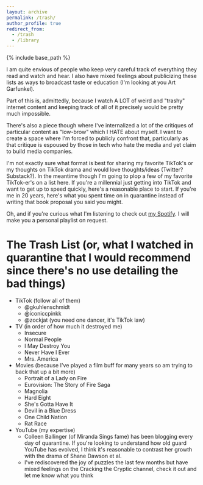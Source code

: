 ```yaml
---
layout: archive
permalink: /trash/
author_profile: true
redirect_from:
  - /trash
  - /library
---
```


{% include base_path %}

I am quite envious of people who keep very careful track of everything they read and watch and hear. I also have mixed feelings about publicizing these lists as ways to broadcast taste or education (I'm looking at you Art Garfunkel). 

Part of this is, admittedly, because I watch A LOT of weird and "trashy" internet content and keeping track of all of it precisely would be pretty much impossible. 

There's also a piece though where I've internalized a lot of the critiques of particular content as "low-brow" which I HATE about myself. I want to create a space where I'm forced to publicly confront that, particularly as that critique is espoused by those in tech who hate the media and yet claim to build media companies.

I'm not exactly sure what format is best for sharing my favorite TikTok's or my thoughts on TikTok drama and would love thoughts/ideas (Twitter? Substack?). In the meantime though I'm going to plop a few of my favorite TikTok-er's on a list here. If you're a millennial just getting into TikTok and want to get up to speed quickly, here's a reasonable place to start. If you're me in 20 years, here's what you spent time on in quarantine instead of writing that book proposal you said you might.

Oh, and if you're curious what I'm listening to check out [my Spotify](https://open.spotify.com/user/manlikemishap?si=BjRglkI4QkGODeqtHcwfIA). I will make you a personal playlist on request.

The Trash List (or, what I watched in quarantine that I would recommend since there's no use detailing the bad things)
======
* TikTok (follow all of them)
  * @gkuhlenschmidt
  * @iconiccpinkk
  * @zockjat (you need one dancer, it's TikTok law)
* TV (in order of how much it destroyed me)
  * Insecure
  * Normal People
  * I May Destroy You
  * Never Have I Ever
  * Mrs. America
* Movies (because I've played a film buff for many years so am trying to back that up a bit more)
  * Portrait of a Lady on Fire
  * Eurovision: The Story of Fire Saga
  * Magnolia
  * Hard Eight
  * She's Gotta Have It
  * Devil in a Blue Dress
  * One Child Nation
  * Rat Race
* YouTube (my expertise)
  * Colleen Ballinger (of Miranda Sings fame) has been blogging every day of quarantine. If you're looking to understand how old guard YouTube has evolved, I think it's reasonable to contrast her growth with the drama of Shane Dawson et al.
  * I've rediscovered the joy of puzzles the last few months but have mixed feelings on the Cracking the Cryptic channel, check it out and let me know what you think